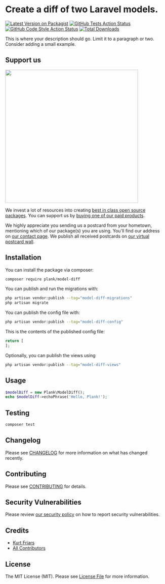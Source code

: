 # Create a diff of two Laravel models.

[![Latest Version on Packagist](https://img.shields.io/packagist/v/plank/model-diff.svg?style=flat-square)](https://packagist.org/packages/plank/model-diff)
[![GitHub Tests Action Status](https://img.shields.io/github/actions/workflow/status/plank/model-diff/run-tests.yml?branch=main&label=tests&style=flat-square)](https://github.com/plank/model-diff/actions?query=workflow%3Arun-tests+branch%3Amain)
[![GitHub Code Style Action Status](https://img.shields.io/github/actions/workflow/status/plank/model-diff/fix-php-code-style-issues.yml?branch=main&label=code%20style&style=flat-square)](https://github.com/plank/model-diff/actions?query=workflow%3A"Fix+PHP+code+style+issues"+branch%3Amain)
[![Total Downloads](https://img.shields.io/packagist/dt/plank/model-diff.svg?style=flat-square)](https://packagist.org/packages/plank/model-diff)

This is where your description should go. Limit it to a paragraph or two. Consider adding a small example.

## Support us

[<img src="https://github-ads.s3.eu-central-1.amazonaws.com/model-diff.jpg?t=1" width="419px" />](https://spatie.be/github-ad-click/model-diff)

We invest a lot of resources into creating [best in class open source packages](https://spatie.be/open-source). You can support us by [buying one of our paid products](https://spatie.be/open-source/support-us).

We highly appreciate you sending us a postcard from your hometown, mentioning which of our package(s) you are using. You'll find our address on [our contact page](https://spatie.be/about-us). We publish all received postcards on [our virtual postcard wall](https://spatie.be/open-source/postcards).

## Installation

You can install the package via composer:

```bash
composer require plank/model-diff
```

You can publish and run the migrations with:

```bash
php artisan vendor:publish --tag="model-diff-migrations"
php artisan migrate
```

You can publish the config file with:

```bash
php artisan vendor:publish --tag="model-diff-config"
```

This is the contents of the published config file:

```php
return [
];
```

Optionally, you can publish the views using

```bash
php artisan vendor:publish --tag="model-diff-views"
```

## Usage

```php
$modelDiff = new Plank\ModelDiff();
echo $modelDiff->echoPhrase('Hello, Plank!');
```

## Testing

```bash
composer test
```

## Changelog

Please see [CHANGELOG](CHANGELOG.md) for more information on what has changed recently.

## Contributing

Please see [CONTRIBUTING](CONTRIBUTING.md) for details.

## Security Vulnerabilities

Please review [our security policy](../../security/policy) on how to report security vulnerabilities.

## Credits

- [Kurt Friars](https://github.com/kfriars)
- [All Contributors](../../contributors)

## License

The MIT License (MIT). Please see [License File](LICENSE.md) for more information.
